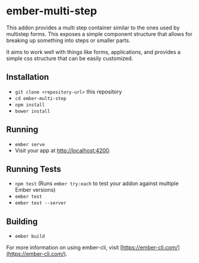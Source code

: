 # ember-multi-step

This addon provides a multi step container similar to the ones used by multistep forms. This exposes a simple component structure that allows for breaking up something into steps or smaller parts.

It aims to work well with things like forms, applications, and provides a simple css structure that can be easily customized.

## Installation

* `git clone <repository-url>` this repository
* `cd ember-multi-step`
* `npm install`
* `bower install`

## Running

* `ember serve`
* Visit your app at [http://localhost:4200](http://localhost:4200).

## Running Tests

* `npm test` (Runs `ember try:each` to test your addon against multiple Ember versions)
* `ember test`
* `ember test --server`

## Building

* `ember build`

For more information on using ember-cli, visit [https://ember-cli.com/](https://ember-cli.com/).
